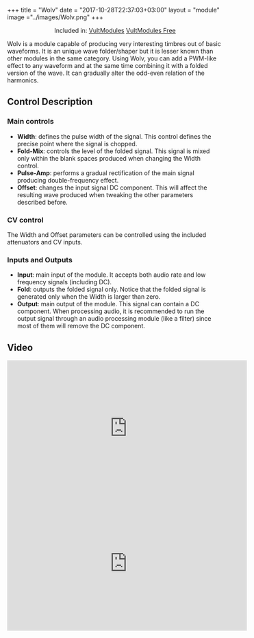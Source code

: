 
+++
title = "Wolv"
date = "2017-10-28T22:37:03+03:00"
layout = "module"
image ="../images/Wolv.png"
+++

<center>Included in: <a href="/premium/" class="btn btn-primary" role="button">VultModules</a> <a href="/free/" class="btn btn-primary" role="button">VultModules Free</a> </center>

Wolv is a module capable of producing very interesting timbres out of basic waveforms. It is an unique wave folder/shaper but it is lesser known than other modules in the same category. Using Wolv, you can add a PWM-like effect to any waveform and at the same time combining it with a folded version of the wave. It can gradually alter the odd-even relation of the harmonics.

## Control Description

### Main controls

- **Width**: defines the pulse width of the signal. This control defines the precise point where the signal is chopped.
- **Fold-Mix**: controls the level of the folded signal. This signal is mixed only within the blank spaces produced when changing the Width control.
- **Pulse-Amp**: performs a gradual rectification of the main signal producing double-frequency effect.
- **Offset**: changes the input signal DC component. This will affect the resulting wave produced when tweaking the other parameters described before.

### CV control

The Width and Offset parameters can be controlled using the included attenuators and CV inputs.

### Inputs and Outputs

- **Input**: main input of the module. It accepts both audio rate and low frequency signals (including DC).
- **Fold**: outputs the folded signal only. Notice that the folded signal is generated only when the Width is larger than zero.
- **Output**: main output of the module. This signal can contain a DC component. When processing audio, it is recommended to run the output signal through an audio processing module (like a filter) since most of them will remove the DC component.

## Video

<iframe width="560" height="315" src="https://www.youtube.com/embed/ZWuSm_xHFf8" title="YouTube video player" frameborder="0" allow="accelerometer; autoplay; clipboard-write; encrypted-media; gyroscope; picture-in-picture" allowfullscreen></iframe>

<iframe width="560" height="315" src="https://www.youtube.com/embed/QpmERREZ2pk" title="YouTube video player" frameborder="0" allow="accelerometer; autoplay; clipboard-write; encrypted-media; gyroscope; picture-in-picture" allowfullscreen></iframe>
